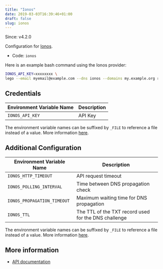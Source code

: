 ```yaml
---
title: "Ionos"
date: 2019-03-03T16:39:46+01:00
draft: false
slug: ionos
---
```


<!-- THIS DOCUMENTATION IS AUTO-GENERATED. PLEASE DO NOT EDIT. -->
<!-- providers/dns/ionos/ionos.toml -->
<!-- THIS DOCUMENTATION IS AUTO-GENERATED. PLEASE DO NOT EDIT. -->

Since: v4.2.0

Configuration for [Ionos](https://ionos.com).


<!--more-->

- Code: `ionos`

Here is an example bash command using the Ionos provider:

```bash
IONOS_API_KEY=xxxxxxxx \
lego --email myemail@example.com --dns ionos --domains my.example.org run
```




## Credentials

| Environment Variable Name | Description |
|-----------------------|-------------|
| `IONOS_API_KEY` | API Key |

The environment variable names can be suffixed by `_FILE` to reference a file instead of a value.
More information [here](/lego/dns/#configuration-and-credentials).


## Additional Configuration

| Environment Variable Name | Description |
|--------------------------------|-------------|
| `IONOS_HTTP_TIMEOUT` | API request timeout |
| `IONOS_POLLING_INTERVAL` | Time between DNS propagation check |
| `IONOS_PROPAGATION_TIMEOUT` | Maximum waiting time for DNS propagation |
| `IONOS_TTL` | The TTL of the TXT record used for the DNS challenge |

The environment variable names can be suffixed by `_FILE` to reference a file instead of a value.
More information [here](/lego/dns/#configuration-and-credentials).




## More information

- [API documentation](https://developer.hosting.ionos.com/docs/dns)

<!-- THIS DOCUMENTATION IS AUTO-GENERATED. PLEASE DO NOT EDIT. -->
<!-- providers/dns/ionos/ionos.toml -->
<!-- THIS DOCUMENTATION IS AUTO-GENERATED. PLEASE DO NOT EDIT. -->
